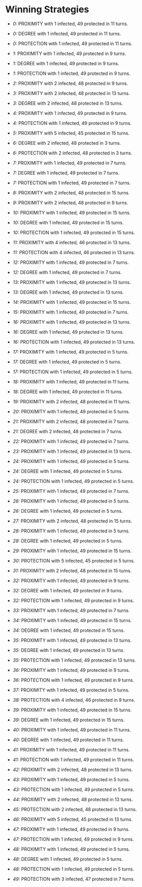 # Winning Strategies

* _0:_ PROXIMITY with 1 infected, 49 protected in 11 turns.


* _0:_ DEGREE with 1 infected, 49 protected in 11 turns.


* _0:_ PROTECTION with 1 infected, 49 protected in 11 turns.


* _1:_ PROXIMITY with 1 infected, 49 protected in 9 turns.


* _1:_ DEGREE with 1 infected, 49 protected in 9 turns.


* _1:_ PROTECTION with 1 infected, 49 protected in 9 turns.


* _2:_ PROXIMITY with 2 infected, 48 protected in 9 turns.


* _3:_ PROXIMITY with 2 infected, 48 protected in 13 turns.


* _3:_ DEGREE with 2 infected, 48 protected in 13 turns.


* _4:_ PROXIMITY with 1 infected, 49 protected in 9 turns.


* _4:_ PROTECTION with 1 infected, 49 protected in 9 turns.


* _5:_ PROXIMITY with 5 infected, 45 protected in 15 turns.


* _6:_ DEGREE with 2 infected, 48 protected in 3 turns.


* _6:_ PROTECTION with 2 infected, 48 protected in 3 turns.


* _7:_ PROXIMITY with 1 infected, 49 protected in 7 turns.


* _7:_ DEGREE with 1 infected, 49 protected in 7 turns.


* _7:_ PROTECTION with 1 infected, 49 protected in 7 turns.


* _8:_ PROXIMITY with 2 infected, 48 protected in 15 turns.


* _9:_ PROXIMITY with 2 infected, 48 protected in 9 turns.


* _10:_ PROXIMITY with 1 infected, 49 protected in 15 turns.


* _10:_ DEGREE with 1 infected, 49 protected in 15 turns.


* _10:_ PROTECTION with 1 infected, 49 protected in 15 turns.


* _11:_ PROXIMITY with 4 infected, 46 protected in 13 turns.


* _11:_ PROTECTION with 4 infected, 46 protected in 13 turns.


* _12:_ PROXIMITY with 1 infected, 49 protected in 7 turns.


* _12:_ DEGREE with 1 infected, 49 protected in 7 turns.


* _13:_ PROXIMITY with 1 infected, 49 protected in 13 turns.


* _13:_ DEGREE with 1 infected, 49 protected in 13 turns.


* _14:_ PROXIMITY with 1 infected, 49 protected in 15 turns.


* _15:_ PROXIMITY with 1 infected, 49 protected in 7 turns.


* _16:_ PROXIMITY with 1 infected, 49 protected in 13 turns.


* _16:_ DEGREE with 1 infected, 49 protected in 13 turns.


* _16:_ PROTECTION with 1 infected, 49 protected in 13 turns.


* _17:_ PROXIMITY with 1 infected, 49 protected in 5 turns.


* _17:_ DEGREE with 1 infected, 49 protected in 5 turns.


* _17:_ PROTECTION with 1 infected, 49 protected in 5 turns.


* _18:_ PROXIMITY with 1 infected, 49 protected in 11 turns.


* _18:_ DEGREE with 1 infected, 49 protected in 11 turns.


* _19:_ PROXIMITY with 2 infected, 48 protected in 11 turns.


* _20:_ PROXIMITY with 1 infected, 49 protected in 5 turns.


* _21:_ PROXIMITY with 2 infected, 48 protected in 7 turns.


* _21:_ DEGREE with 2 infected, 48 protected in 7 turns.


* _22:_ PROXIMITY with 1 infected, 49 protected in 7 turns.


* _23:_ PROXIMITY with 1 infected, 49 protected in 13 turns.


* _24:_ PROXIMITY with 1 infected, 49 protected in 5 turns.


* _24:_ DEGREE with 1 infected, 49 protected in 5 turns.


* _24:_ PROTECTION with 1 infected, 49 protected in 5 turns.


* _25:_ PROXIMITY with 1 infected, 49 protected in 7 turns.


* _26:_ PROXIMITY with 1 infected, 49 protected in 5 turns.


* _26:_ DEGREE with 1 infected, 49 protected in 5 turns.


* _27:_ PROXIMITY with 2 infected, 48 protected in 15 turns.


* _28:_ PROXIMITY with 1 infected, 49 protected in 5 turns.


* _28:_ DEGREE with 1 infected, 49 protected in 5 turns.


* _29:_ PROXIMITY with 1 infected, 49 protected in 15 turns.


* _30:_ PROTECTION with 5 infected, 45 protected in 5 turns.


* _31:_ PROXIMITY with 2 infected, 48 protected in 15 turns.


* _32:_ PROXIMITY with 1 infected, 49 protected in 9 turns.


* _32:_ DEGREE with 1 infected, 49 protected in 9 turns.


* _32:_ PROTECTION with 1 infected, 49 protected in 9 turns.


* _33:_ PROXIMITY with 1 infected, 49 protected in 7 turns.


* _34:_ PROXIMITY with 1 infected, 49 protected in 15 turns.


* _34:_ DEGREE with 1 infected, 49 protected in 15 turns.


* _35:_ PROXIMITY with 1 infected, 49 protected in 13 turns.


* _35:_ DEGREE with 1 infected, 49 protected in 13 turns.


* _35:_ PROTECTION with 1 infected, 49 protected in 13 turns.


* _36:_ PROXIMITY with 1 infected, 49 protected in 9 turns.


* _36:_ PROTECTION with 1 infected, 49 protected in 9 turns.


* _37:_ PROXIMITY with 1 infected, 49 protected in 5 turns.


* _38:_ PROTECTION with 4 infected, 46 protected in 9 turns.


* _39:_ PROXIMITY with 1 infected, 49 protected in 15 turns.


* _39:_ DEGREE with 1 infected, 49 protected in 15 turns.


* _40:_ PROXIMITY with 1 infected, 49 protected in 11 turns.


* _40:_ DEGREE with 1 infected, 49 protected in 11 turns.


* _41:_ PROXIMITY with 1 infected, 49 protected in 11 turns.


* _41:_ PROTECTION with 1 infected, 49 protected in 11 turns.


* _42:_ PROXIMITY with 2 infected, 48 protected in 13 turns.


* _43:_ PROXIMITY with 1 infected, 49 protected in 5 turns.


* _43:_ PROTECTION with 1 infected, 49 protected in 5 turns.


* _44:_ PROXIMITY with 2 infected, 48 protected in 13 turns.


* _45:_ PROTECTION with 2 infected, 48 protected in 13 turns.


* _46:_ PROXIMITY with 5 infected, 45 protected in 13 turns.


* _47:_ PROXIMITY with 1 infected, 49 protected in 9 turns.


* _47:_ PROTECTION with 1 infected, 49 protected in 9 turns.


* _48:_ PROXIMITY with 1 infected, 49 protected in 5 turns.


* _48:_ DEGREE with 1 infected, 49 protected in 5 turns.


* _48:_ PROTECTION with 1 infected, 49 protected in 5 turns.


* _49:_ PROTECTION with 3 infected, 47 protected in 7 turns.


